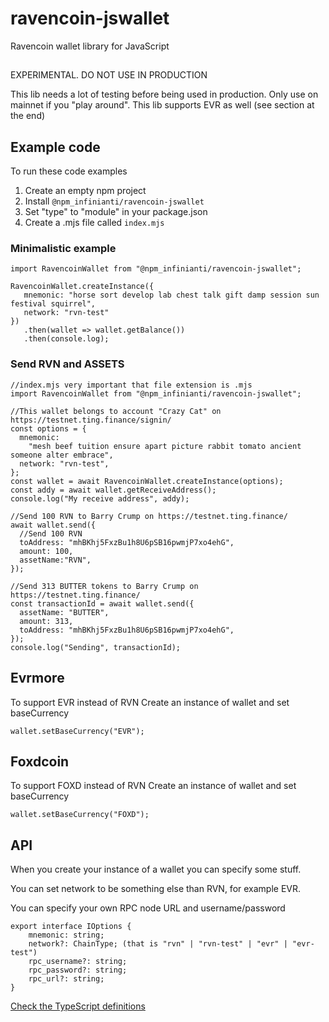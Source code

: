 # ravencoin-jswallet

Ravencoin wallet library for JavaScript

##

EXPERIMENTAL. DO NOT USE IN PRODUCTION

This lib needs a lot of testing before being used in production.
Only use on mainnet if you "play around".
This lib supports EVR as well (see section at the end)

## Example code

To run these code examples

1. Create an empty npm project
2. Install `@npm_infinianti/ravencoin-jswallet`
3. Set "type" to "module" in your package.json
4. Create a .mjs file called `index.mjs`

### Minimalistic example

```
import RavencoinWallet from "@npm_infinianti/ravencoin-jswallet";

RavencoinWallet.createInstance({
   mnemonic: "horse sort develop lab chest talk gift damp session sun festival squirrel",
   network: "rvn-test"
})
   .then(wallet => wallet.getBalance())
   .then(console.log);
```

### Send RVN and ASSETS

```
//index.mjs very important that file extension is .mjs
import RavencoinWallet from "@npm_infinianti/ravencoin-jswallet";

//This wallet belongs to account "Crazy Cat" on https://testnet.ting.finance/signin/
const options = {
  mnemonic:
    "mesh beef tuition ensure apart picture rabbit tomato ancient someone alter embrace",
  network: "rvn-test",
};
const wallet = await RavencoinWallet.createInstance(options);
const addy = await wallet.getReceiveAddress();
console.log("My receive address", addy);

//Send 100 RVN to Barry Crump on https://testnet.ting.finance/
await wallet.send({
  //Send 100 RVN
  toAddress: "mhBKhj5FxzBu1h8U6pSB16pwmjP7xo4ehG",
  amount: 100,
  assetName:"RVN",
});

//Send 313 BUTTER tokens to Barry Crump on https://testnet.ting.finance/
const transactionId = await wallet.send({
  assetName: "BUTTER",
  amount: 313,
  toAddress: "mhBKhj5FxzBu1h8U6pSB16pwmjP7xo4ehG",
});
console.log("Sending", transactionId);
```

## Evrmore

To support EVR instead of RVN
Create an instance of wallet and set baseCurrency

```
wallet.setBaseCurrency("EVR");
```

## Foxdcoin

To support FOXD instead of RVN
Create an instance of wallet and set baseCurrency

```
wallet.setBaseCurrency("FOXD");
```

## API

When you create your instance of a wallet you can specify some stuff.

You can set network to be something else than RVN, for example EVR.

You can specify your own RPC node URL and username/password

```
export interface IOptions {
    mnemonic: string;
    network?: ChainType; (that is "rvn" | "rvn-test" | "evr" | "evr-test")
    rpc_username?: string;
    rpc_password?: string;
    rpc_url?: string;
}
```

[Check the TypeScript definitions ](./dist/types.d.ts)
